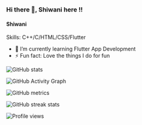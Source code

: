 ### Hi there 👋, Shiwani here !!
#### Shiwani

Skills: C++/C/HTML/CSS/Flutter

- 🌱 I’m currently learning Flutter App Development 
- ⚡ Fun fact: Love the things  I do for fun  







![GitHub stats](https://github-readme-stats.vercel.app/api?username=shiwani-ruhi143&show_icons=true)

![GitHub Activity Graph](https://activity-graph.herokuapp.com/graph?username=shiwani-ruhi143)

![GitHub metrics](https://metrics.lecoq.io/shiwani-ruhi143)  

![GitHub streak stats](https://github-readme-streak-stats.herokuapp.com/?user=shiwani-ruhi143)

![Profile views](https://gpvc.arturio.dev/shiwani-ruhi143)  
